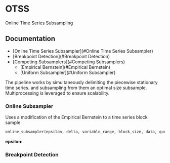 # OTSS
Online Time Series Subsampling
    
## Documentation

- [Online Time Series Subsampler](#Online Time Series Subsampler)
- [Breakpoint Detection](#Breakpoint Detection)
- [Competing Subsamplers](#Competing Subsamplers)
  + [Empirical Bernstein](#Empirical Bernstein)
  + [Uniform Subsampler](#Uniform Subsampler)

The pipeline works by simultaneously delimiting the piecewise stationary time series. and subsampling from them an optimal size subsample. Multiprocessing is leveraged to ensure scalability.

### Online Subsampler

Uses a modification of the Empirical Bernstein to a time series block sample.

```python
online_subsampler(epsilon, delta, variable_range, block_size, data, queue, return_queue, index_queue, max_iteration)
```
**epsilon:**

### Breakpoint Detection

